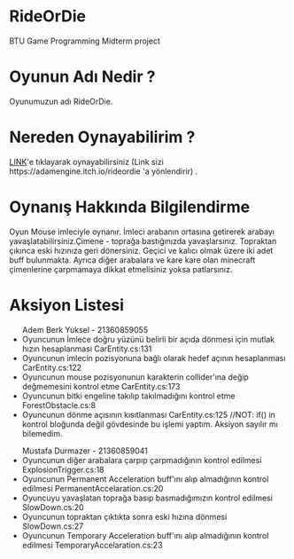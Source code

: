 # RideOrDie
BTU Game Programming Midterm project

# Oyunun Adı Nedir ? 
<p>Oyunumuzun adı RideOrDie.</p>

# Nereden Oynayabilirim ? 
<p> <a href="https://adamengine.itch.io/rideordie">LINK</a>'e tıklayarak oynayabilirsiniz (Link sizi https://adamengine.itch.io/rideordie 'a yönlendirir) .</p>

# Oynanış Hakkında Bilgilendirme 
<p> Oyun Mouse imleciyle oynanır. İmleci arabanın ortasına getirerek arabayı yavaşlatabilirsiniz.Çimene - toprağa bastığınızda yavaşlarsınız. Topraktan çıkınca eski hızınıza geri dönersiniz. Geçici ve kalıcı olmak üzere iki adet buff bulunmakta. Ayrıca diğer arabalara ve kare kare olan minecraft çimenlerine çarpmamaya dikkat etmelisiniz yoksa patlarsınız. </p>

# Aksiyon Listesi
<ul> Adem Berk Yuksel - 21360859055
<li> Oyuncunun İmlece doğru yüzünü belirli bir açıda dönmesi için mutlak hızın hesaplanması CarEntity.cs:131 </li>
<li> Oyuncunun imlecin pozisyonuna bağlı olarak hedef açının hesaplanması CarEntity.cs:122 </li>
<li> Oyuncunun mouse pozisyonunun karakterin collider'ına değip değmemesini kontrol etme CarEntity.cs:173</li>
<li> Oyuncunun bitki engeline takılıp takılmadığını kontrol etme ForestObstacle.cs:8</li>
<li> Oyuncunun dönme açısının kısıtlanması CarEntity.cs:125 //NOT: if() in kontrol bloğunda değil gövdesinde bu işlemi yaptım. Aksiyon sayılır mı bilemedim.</li>

</ul>


<ul> Mustafa Durmazer - 21360859041
<li> Oyuncunun diğer arabalara çarpıp çarpmadığının kontrol edilmesi ExplosionTrigger.cs:18 </li>
<li> Oyuncunun Permanent Acceleration buff'ını alıp almadığının kontrol edilmesi PermanentAccelaration.cs:20</li>
<li> Oyuncuyu yavaşlatan toprağa basıp basmadığımızın kontrol edilmesi SlowDown.cs:20 </li>
<li> Oyuncunun topraktan çıktıkta sonra eski hızına dönmesi SlowDown.cs:27</li>
<li> Oyuncunun Temporary Acceleration buff'ını alıp almadığının kontrol edilmesi TemporaryAccelaration.cs:23</li>


</ul>
